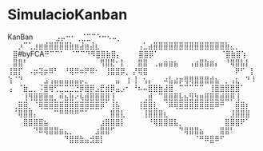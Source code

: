 # SimulacioKanban
KanBan
⠀⠀⠀⠀⣠⡤⠒⠂⢀⣈⣉⠉⠑⠒⠢⠤⡀⠀⠀⠀⠀⠀⠀⠀
⠀⠀⡰⠉⢁⣰⣶⣾⣿⣿⣿⣿⣷⣶⣼⣶⣼⣆⠀⠀⠀⠀⠀⠀
⠀⢠⣁⣴⣿⣿⣿⣿⣿⣿⣿⣿⣿⣿⣿⣿⣿⣿⣷⣄⡀⠀⠀⠀
⠀⣿#byFCA⠛⠉⠉⠁⠀⠈⠉⠉⠙⠻⣿⣿⣷⣿⡄⠀⠀
⠀⣿⣿⡿⠁⠀⠀⠀⠀⠀⠀⠀⠀⠀⠀⠀⠀⠈⣿⣷⣿⢱⠀⠀
⠀⣿⣿⠃⠀⠀⠀⠀⠀⠀⠀⠀⠀⠀⠀⠀⠀⠀⢻⣿⣟⠂⡇⠀
⠀⣿⣿⠀⢀⣤⣶⣶⣦⠀⠀⢠⣴⣿⣷⣶⡄⠀⠘⢿⣿⣧⡇⠀
⢸⣿⡏⠀⠠⡶⢽⡶⠿⠃⠀⠘⢿⠿⠶⠟⠿⠂⠀⢸⣿⣿⡿⡀
⡜⢿⣿⠀⠀⠀⠀⠀⠀⠀⠀⠀⠀⠀⠀⠀⠀⠀⠀⠀⠟⠋⠀⡇
⢱⠈⠙⠀⠀⠀⠀⣠⢠⣤⣤⣤⣤⣤⡤⡀⠀⠀⠀⠀⠀⣤⠀⢰
⢸⠀⢢⡄⠀⠀⠴⣧⣴⡶⢿⢿⣿⣿⣿⣾⣦⠀⡀⢠⣆⠀⠙⠸
⢠⠀⠈⣷⣀⡀⠨⣿⢿⢋⣉⣉⣉⣙⡿⣿⡿⣠⣟⣾⡿⣤⡠⠂
⠘⠦⠤⣿⣿⣷⣼⣿⠀⠉⠉⠉⠉⠉⠀⢸⣿⣿⣿⣿⣿⠁⠀⠀
⠀⠀⠀⢸⢻⣿⣿⣿⣶⡀⠾⣦⣷⠔⢧⣾⣿⣿⣿⣿⢸⠀⠀⠀
⠀⠀⢀⣾⠀⠉⣿⣿⣿⣧⣦⣻⣳⣶⣿⣿⣿⣾⣿⡿⢸⠀⠀⠀
⠀⢀⣿⣿⡀⠈⢿⣿⣿⣿⣿⣿⣿⣿⣿⣿⣿⣿⡿⠁⢸⣧⠀⠀
⠀⢸⣿⣿⣇⠀⠈⠿⢿⣿⣿⣿⣿⣿⣿⣿⠿⠛⠀⠀⣿⣿⡆⠀
⠀⠈⢿⣿⣿⡄⠀⠀⠀⠉⠛⠛⠛⠛⠉⠁⠀⠀⠀⠀⣿⣿⣇⠀
⠀⠀⢸⣿⣿⣿⣆⠀⠀⠀⠀⠀⠀⠀⠀⠀⠀⠀⠀⣸⣿⣿⣿⠀
⠀⠀⠀⣿⣿⣿⣿⣦⠀⠀⠀⠀⠀⠀⠀⠀⠀⠀⣰⣿⣿⣿⡇⠀
⠀⠀⠀⠘⢿⣿⣿⣿⣧⡀⠀⠀⠀⠀⠀⠀⠀⠀⣿⣿⣿⠟⠁⠀
⠀⠀⠀⠀⠀⠙⠿⢿⣿⣿⣶⣄⡀⠀⠀⠀⠀⣰⣿⣿⠋⠀⠀⠀
⠀⠀⠀⠀⠀⠀⠀⠀⠀⠙⢿⣿⣿⣦⠀⠀⠀⣿⣿⠃⠀⠀⠀⠀
⠀⠀⠀⠀⠀⠀⠀⠀⠀⠀⠀⠙⣿⣿⣷⣤⣺⣿⡇⠀⠀⠀⠀⠀
⠀⠀⠀⠀⠀⠀⠀⠀⠀⠀⠀⠀⠈⠛⠿⣿⠿⠋⠀⠀⠀⠀⠀⠀
